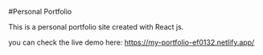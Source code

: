 #Personal Portfolio

This is a personal portfolio site created with React js.

you can check the live demo here: https://my-portfolio-ef0132.netlify.app/
